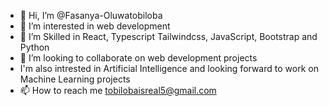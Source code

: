 - 👋 Hi, I’m @Fasanya-Oluwatobiloba
- 👀 I’m interested in web development
- 🌱 I’m Skilled in React, Typescript Tailwindcss, JavaScript, Bootstrap and Python
- 💞️ I’m looking to collaborate on web development projects
- I'm also intrested in Artificial Intelligence and looking forward to work on Machine Learning projects
- 📫 How to reach me tobilobaisreal5@gmail.com

<!---
Fasanya-Oluwatobiloba/Fasanya-Oluwatobiloba is a ✨ special ✨ repository because its `README.md` (this file) appears on your GitHub profile.
You can click the Preview link to take a look at your changes.
--->
